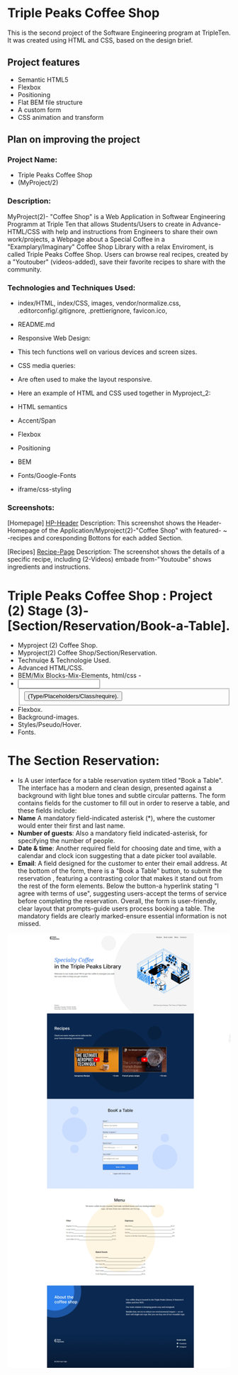 # Triple Peaks Coffee Shop

This is the second project of the Software Engineering program at TripleTen. It was created using HTML and CSS, based on the design brief.

## Project features

- Semantic HTML5
- Flexbox
- Positioning
- Flat BEM file structure
- A custom form
- CSS animation and transform

## Plan on improving the project

### Project Name: 

- Triple Peaks Coffee Shop
- (MyProject/2)

### Description:

MyProject(2)- "Coffee Shop" is a Web Application in Softwear Engineering Programm at Triple Ten that allows Students/Users to create in Advance-HTML/CSS with help and instructions from Engineers to share their own work/projects, a Webpage about a Special Coffee in a "Examplary/Imaginary" Coffee Shop Library with a relax Enviroment, is called Triple Peaks Coffee Shop. Users can browse real recipes, created by a "Youtouber" (videos-added), save their favorite recipes to share with the community.

### Technologies and Techniques Used:



- index/HTML, index/CSS, images, vendor/normalize.css, .editorconfig/.gitignore, .prettierignore, favicon.ico,
- README.md

- Responsive Web Design: 
- This tech functions well on various devices and screen sizes.
- CSS media queries: 
- Are often used to make the layout responsive.

- Here an example of HTML and CSS used together in Myproject_2:
- HTML semantics
- Accent/Span
- Flexbox
- Positioning
- BEM
- Fonts/Google-Fonts
- iframe/css-styling


### Screenshots:

[Homepage] [HP-Header](images/screenshot_1.png)
Description: This screenshot shows the Header-Homepage of the Application/Myproject(2)-"Coffee Shop" with featured- ~ -recipes and coresponding Bottons for each added Section.

[Recipes] [Recipe-Page](images/screenshot_2.png) 
Description: The screenshot shows the details of a specific recipe, including (2-Videos) embade from-"Youtoube" shows ingredients and instructions.

# Triple Peaks Coffee Shop :  Project (2) Stage (3)-[Section/Reservation/Book-a-Table].
- Myproject (2) Coffee Shop.
- Myproject(2) Coffee Shop/Section/Reservation.
- Technuiqe & Technologie Used.
- Advanced HTML/CSS.
- BEM/Mix Blocks-Mix-Elements, html/css - 
- <form> <label> <input> <fieldset> <button> (Type/Placeholders/Class/require).
- Flexbox.
- Background-images.
- Styles/Pseudo/Hover.
- Fonts.

# The Section Reservation:
- Is A user interface for a table reservation system titled "Book a Table". The interface has a modern and clean design, presented against a background with light blue tones and subtle circular patterns.
The form contains fields for the customer to fill out in order to reserve a table, and these fields include:
- **Name** A mandatory field-indicated asterisk (*), where the customer would enter their first and last name.
- **Number of guests**: Also a mandatory field indicated-asterisk, for specifying the number of people.
- **Date & time**: Another required field for choosing date and time, with a calendar and clock icon suggesting that a date picker tool available.
- **Email**: A field designed for the customer to enter their email address.
At the bottom of the form, there is a "Book a Table" button, to submit the reservation , featuring a contrasting color that makes it stand out from the rest of the form elements.
Below the button-a hyperlink stating "I agree with terms of use", suggesting users-accept the terms of service before completing the reservation.
Overall, the form is user-friendly, clear layout that prompts-guide users process booking a table. The mandatory fields are clearly marked-ensure essential information is not missed.

![Reservation/Book a Table](image.png)
